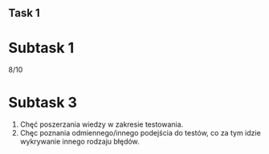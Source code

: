## Task 1


# Subtask 1
8/10

# Subtask 3
1) Chęć poszerzania wiedzy w zakresie testowania.
2) Chęc poznania odmiennego/innego podejścia do testów, co za tym idzie wykrywanie innego rodzaju błędów.
